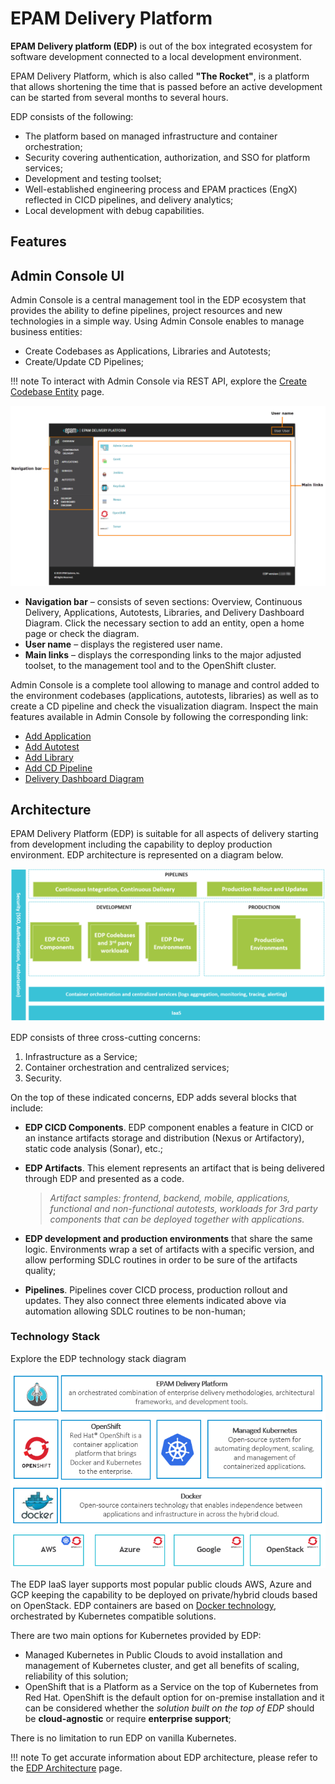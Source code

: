 # EPAM Delivery Platform

**EPAM Delivery platform (EDP)** is out of the box integrated ecosystem for software development connected to a local development environment.

EPAM Delivery Platform, which is also called **"The Rocket"**, is a platform that allows shortening the time that is passed before an active development can be started from several months to several hours.

EDP consists of the following:

- The platform based on managed infrastructure and container orchestration;
- Security covering authentication, authorization, and SSO for platform services;
- Development and testing toolset;
- Well-established engineering process and EPAM practices (EngX) reflected in CICD pipelines, and delivery analytics;
- Local development with debug capabilities.

## Features

## Admin Console UI

Admin Console is a central management tool in the EDP ecosystem that provides the ability to define pipelines, project resources and new technologies in a simple way. Using Admin Console enables to manage business entities:

- Create Codebases as Applications, Libraries and Autotests;
- Create/Update CD Pipelines;

!!! note
    To interact with Admin Console via REST API, explore the [Create Codebase Entity](developer-guide/rest-api.md) page.

![overview-page](./assets/ac_overview_page.png "overview-page")

- **Navigation bar** – consists of seven sections: Overview, Continuous Delivery, Applications, Autotests, Libraries, and Delivery Dashboard Diagram. Click the necessary section to add an entity, open a home page or check the diagram.
- **User name** – displays the registered user name.
- **Main links** – displays the corresponding links to the major adjusted toolset, to the management tool and to the OpenShift cluster.

Admin Console is a complete tool allowing to manage and control added to the environment codebases (applications, autotests, libraries) as well as to create a CD pipeline and check the visualization diagram.
Inspect the main features available in Admin Console by following the corresponding link:

- [Add Application](user-guide/add-application.md)
- [Add Autotest](user-guide/add-autotest.md)
- [Add Library](user-guide/add-library.md)
- [Add CD Pipeline](user-guide/add-cd-pipeline.md)
- [Delivery Dashboard Diagram](user-guide/d-d-diagram.md)

## Architecture

EPAM Delivery Platform (EDP) is suitable for all aspects of delivery starting from development including the capability to deploy production environment.
EDP architecture is represented on a diagram below.

![high_level_arch_diagram](./assets/high_level_arch_diagram.png "high_level_arch_diagram")

EDP consists of three cross-cutting concerns:

1. Infrastructure as a Service;
2. Container orchestration and centralized services;
3. Security.

On the top of these indicated concerns, EDP adds several blocks that include:

- **EDP CICD Components**. EDP component enables a feature in CICD or an instance artifacts storage and distribution (Nexus or Artifactory), static code analysis (Sonar), etc.;
- **EDP Artifacts**. This element represents an artifact that is being delivered through EDP and presented as a code.

    >_Artifact samples: frontend, backend, mobile, applications, functional and non-functional autotests, workloads for 3rd party components that can be deployed together with applications._

- **EDP development and production environments** that share the same logic. Environments wrap a set of artifacts with a specific version, and allow performing SDLC routines in order to be sure of the artifacts quality;
- **Pipelines**. Pipelines cover CICD process, production rollout and updates. They also connect three elements indicated above via automation allowing SDLC routines to be non-human;

### Technology Stack

Explore the EDP technology stack diagram

![edp_technology_stack](./assets/edp_technology_stack.png "edp_technology_stack")

The EDP IaaS layer supports most popular public clouds AWS, Azure and GCP keeping the capability to be deployed on private/hybrid clouds based on OpenStack.
EDP containers are based on [Docker technology](https://www.docker.com/), orchestrated by Kubernetes compatible solutions.

There are two main options for Kubernetes provided by EDP:

- Managed Kubernetes in Public Clouds to avoid installation and management of Kubernetes cluster, and get all benefits of scaling, reliability of this solution;
- OpenShift that is a Platform as a Service on the top of Kubernetes from Red Hat. OpenShift is the default option for on-premise installation and it can be considered whether the _solution built on the top of EDP_ should be **cloud-agnostic** or require **enterprise support**;

There is no limitation to run EDP on vanilla Kubernetes.

!!! note
    To get accurate information about EDP architecture, please refer to the
    [EDP Architecture](https://github.com/epam/edp-architecture#edp-architecture) page.
